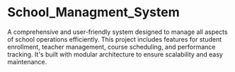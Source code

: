 # School_Managment_System
A comprehensive and user-friendly system designed to manage all aspects of school operations efficiently. This project includes features for student enrollment, teacher management, course scheduling, and performance tracking. It's built with modular architecture to ensure scalability and easy maintenance.
